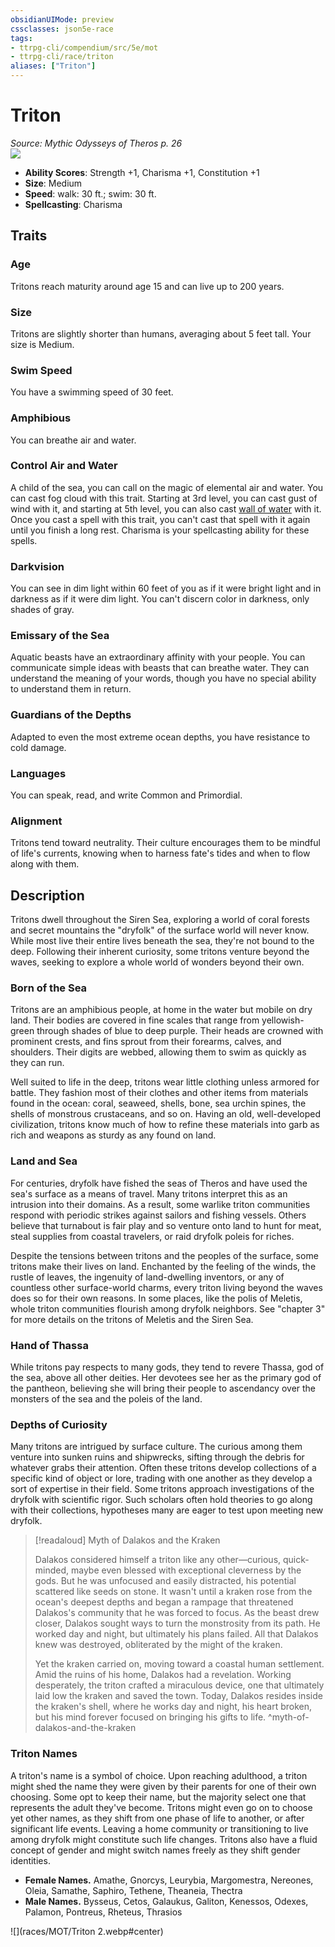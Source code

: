 ```yaml
---
obsidianUIMode: preview
cssclasses: json5e-race
tags:
- ttrpg-cli/compendium/src/5e/mot
- ttrpg-cli/race/triton
aliases: ["Triton"]
---
```

# Triton
*Source: Mythic Odysseys of Theros p. 26*  
![](races/MOT/Triton.webp#right)  

- **Ability Scores**: Strength +1, Charisma +1, Constitution +1
- **Size**: Medium
- **Speed**: walk: 30 ft.; swim: 30 ft.
- **Spellcasting**: Charisma

## Traits

### Age

Tritons reach maturity around age 15 and can live up to 200 years.

### Size

Tritons are slightly shorter than humans, averaging about 5 feet tall. Your size is Medium.

### Swim Speed

You have a swimming speed of 30 feet.

### Amphibious

You can breathe air and water.

### Control Air and Water

A child of the sea, you can call on the magic of elemental air and water. You can cast fog cloud with this trait. Starting at 3rd level, you can cast gust of wind with it, and starting at 5th level, you can also cast [wall of water](wall-of-water-xge.md) with it. Once you cast a spell with this trait, you can't cast that spell with it again until you finish a long rest. Charisma is your spellcasting ability for these spells.

### Darkvision

You can see in dim light within 60 feet of you as if it were bright light and in darkness as if it were dim light. You can't discern color in darkness, only shades of gray.

### Emissary of the Sea

Aquatic beasts have an extraordinary affinity with your people. You can communicate simple ideas with beasts that can breathe water. They can understand the meaning of your words, though you have no special ability to understand them in return.

### Guardians of the Depths

Adapted to even the most extreme ocean depths, you have resistance to cold damage.

### Languages

You can speak, read, and write Common and Primordial.

### Alignment

Tritons tend toward neutrality. Their culture encourages them to be mindful of life's currents, knowing when to harness fate's tides and when to flow along with them.

## Description

Tritons dwell throughout the Siren Sea, exploring a world of coral forests and secret mountains the "dryfolk" of the surface world will never know. While most live their entire lives beneath the sea, they're not bound to the deep. Following their inherent curiosity, some tritons venture beyond the waves, seeking to explore a whole world of wonders beyond their own.

### Born of the Sea

Tritons are an amphibious people, at home in the water but mobile on dry land. Their bodies are covered in fine scales that range from yellowish-green through shades of blue to deep purple. Their heads are crowned with prominent crests, and fins sprout from their forearms, calves, and shoulders. Their digits are webbed, allowing them to swim as quickly as they can run.

Well suited to life in the deep, tritons wear little clothing unless armored for battle. They fashion most of their clothes and other items from materials found in the ocean: coral, seaweed, shells, bone, sea urchin spines, the shells of monstrous crustaceans, and so on. Having an old, well-developed civilization, tritons know much of how to refine these materials into garb as rich and weapons as sturdy as any found on land.

### Land and Sea

For centuries, dryfolk have fished the seas of Theros and have used the sea's surface as a means of travel. Many tritons interpret this as an intrusion into their domains. As a result, some warlike triton communities respond with periodic strikes against sailors and fishing vessels. Others believe that turnabout is fair play and so venture onto land to hunt for meat, steal supplies from coastal travelers, or raid dryfolk poleis for riches.

Despite the tensions between tritons and the peoples of the surface, some tritons make their lives on land. Enchanted by the feeling of the winds, the rustle of leaves, the ingenuity of land-dwelling inventors, or any of countless other surface-world charms, every triton living beyond the waves does so for their own reasons. In some places, like the polis of Meletis, whole triton communities flourish among dryfolk neighbors. See "chapter 3" for more details on the tritons of Meletis and the Siren Sea.

### Hand of Thassa

While tritons pay respects to many gods, they tend to revere Thassa, god of the sea, above all other deities. Her devotees see her as the primary god of the pantheon, believing she will bring their people to ascendancy over the monsters of the sea and the poleis of the land.

### Depths of Curiosity

Many tritons are intrigued by surface culture. The curious among them venture into sunken ruins and shipwrecks, sifting through the debris for whatever grabs their attention. Often these tritons develop collections of a specific kind of object or lore, trading with one another as they develop a sort of expertise in their field. Some tritons approach investigations of the dryfolk with scientific rigor. Such scholars often hold theories to go along with their collections, hypotheses many are eager to test upon meeting new dryfolk.

> [!readaloud] Myth of Dalakos and the Kraken
> 
> 
> Dalakos considered himself a triton like any other—curious, quick-minded, maybe even blessed with exceptional cleverness by the gods. But he was unfocused and easily distracted, his potential scattered like seeds on stone. It wasn't until a kraken rose from the ocean's deepest depths and began a rampage that threatened Dalakos's community that he was forced to focus. As the beast drew closer, Dalakos sought ways to turn the monstrosity from its path. He worked day and night, but ultimately his plans failed. All that Dalakos knew was destroyed, obliterated by the might of the kraken.
> 
> Yet the kraken carried on, moving toward a coastal human settlement. Amid the ruins of his home, Dalakos had a revelation. Working desperately, the triton crafted a miraculous device, one that ultimately laid low the kraken and saved the town. Today, Dalakos resides inside the kraken's shell, where he works day and night, his heart broken, but his mind forever focused on bringing his gifts to life.
^myth-of-dalakos-and-the-kraken

### Triton Names

A triton's name is a symbol of choice. Upon reaching adulthood, a triton might shed the name they were given by their parents for one of their own choosing. Some opt to keep their name, but the majority select one that represents the adult they've become. Tritons might even go on to choose yet other names, as they shift from one phase of life to another, or after significant life events. Leaving a home community or transitioning to live among dryfolk might constitute such life changes. Tritons also have a fluid concept of gender and might switch names freely as they shift gender identities.

- **Female Names.** Amathe, Gnorcys, Leurybia, Margomestra, Nereones, Oleia, Samathe, Saphiro, Tethene, Theaneia, Thectra  
- **Male Names.** Bysseus, Cetos, Galaukus, Galiton, Kenessos, Odexes, Palamon, Pontreus, Rheteus, Thrasios  


![](races/MOT/Triton 2.webp#center)